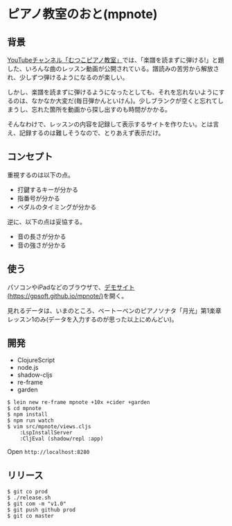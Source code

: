 # ピアノ教室のおと(mpnote)

## 背景

[YouTubeチャンネル「むつこピアノ教室」](https://www.youtube.com/channel/UC95wHIr4NKiBcthI8l4klBQ)では、「楽譜を読まずに弾ける!」と題した、いろんな曲のレッスン動画が公開されている。譜読みの苦労から解放され、少しずつ弾けるようになるのが楽しい。

しかし、楽譜を読まずに弾けるようになったとしても、それを忘れないようにするのは、なかなか大変だ(毎日弾かんといけん)。少しブランクが空くと忘れてしまうし、忘れた箇所を動画から探し出すのも時間がかかる。

そんなわけで、レッスンの内容を記録して表示するサイトを作りたい。とは言え、記録するのは難しそうなので、とりあえず表示だけ。


## コンセプト

重視するのは以下の点。

- 打鍵するキーが分かる
- 指番号が分かる
- ペダルのタイミングが分かる

逆に、以下の点は妥協する。

- 音の長さが分かる
- 音の強さが分かる

## 使う

パソコンやiPadなどのブラウザで、[デモサイト(https://gpsoft.github.io/mpnote/)](https://gpsoft.github.io/mpnote/)を開く。

見れるデータは、いまのところ、ベートーベンのピアノソナタ「月光」第1楽章レッスン1のみ(データを入力するのが思った以上にめんどい)。

## 開発

- ClojureScript
- node.js
- shadow-cljs
- re-frame
- garden

```shell-session
$ lein new re-frame mpnote +10x +cider +garden
$ cd mpnote
$ npm install
$ npm run watch
$ vim src/mpnote/views.cljs
    :LspInstallServer
    :CljEval (shadow/repl :app)
```

Open `http://localhost:8280`

## リリース

```shell-session
$ git co prod
$ ./release.sh
$ git com -m "v1.0"
$ git push github prod
$ git co master
```
